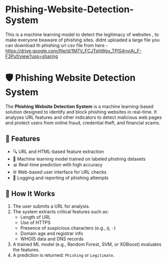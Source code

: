 # Phishing-Website-Detection-System
This is a machine learning model to detect the legitimacy of websites , to make everyone beaware of phishing sites.
didnt uploaded a large file you can download th phishing  url csv file from here - https://drive.google.com/file/d/1M7V_FCJTphWgy_TPlS4nviAj_F-F3Puf/view?usp=sharing
# 🛡️ Phishing Website Detection System

The **Phishing Website Detection System** is a machine learning-based solution designed to identify and block phishing websites in real-time. It analyzes URL features and other indicators to detect malicious web pages and protect users from online fraud, credential theft, and financial scams.

## 🚀 Features

- 🔍 URL and HTML-based feature extraction
- 🤖 Machine learning model trained on labeled phishing datasets
- 📊 Real-time prediction with high accuracy
- 🌐 Web-based user interface for URL checks
- 📝 Logging and reporting of phishing attempts

## 🧠 How It Works

1. The user submits a URL for analysis.
2. The system extracts critical features such as:
   - Length of URL
   - Use of HTTPS
   - Presence of suspicious characters (e.g., `@`, `-`)
   - Domain age and registrar info
   - WHOIS data and DNS records
3. A trained ML model (e.g., Random Forest, SVM, or XGBoost) evaluates the features.
4. A prediction is returned: `Phishing` or `Legitimate`.

